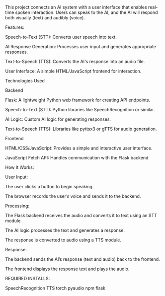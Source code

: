 This project connects an AI system with a user interface that enables real-time spoken interaction. Users can speak to the AI, and the AI will respond both visually (text) and audibly (voice).

Features:

Speech-to-Text (STT): Converts user speech into text.

AI Response Generation: Processes user input and generates appropriate responses.

Text-to-Speech (TTS): Converts the AI's response into an audio file.

User Interface: A simple HTML/JavaScript frontend for interaction.

Technologies Used

Backend

Flask: A lightweight Python web framework for creating API endpoints.

Speech-to-Text (STT): Python libraries like SpeechRecognition or similar.

AI Logic: Custom AI logic for generating responses.

Text-to-Speech (TTS): Libraries like pyttsx3 or gTTS for audio generation.

Frontend

HTML/CSS/JavaScript: Provides a simple and interactive user interface.

JavaScript Fetch API: Handles communication with the Flask backend.

How It Works: 

User Input:

The user clicks a button to begin speaking.

The browser records the user’s voice and sends it to the backend.

Processing:

The Flask backend receives the audio and converts it to text using an STT module.

The AI logic processes the text and generates a response.

The response is converted to audio using a TTS module.

Response:

The backend sends the AI’s response (text and audio) back to the frontend.

The frontend displays the response text and plays the audio.


REQUIRED INSTALLS: 

SpeechRecognition
TTS
torch
pyaudio
npm
flask

